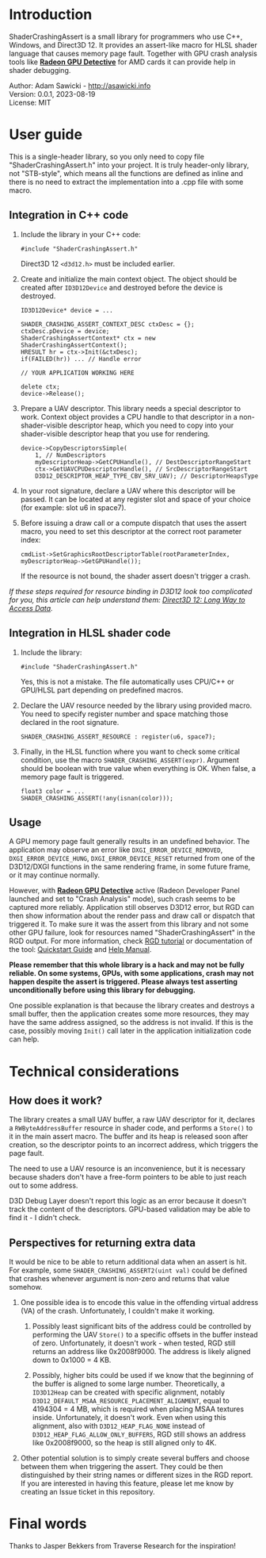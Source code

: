 # Introduction

ShaderCrashingAssert is a small library for programmers who use C++, Windows, and Direct3D 12. It provides an assert-like macro for HLSL shader language that causes memory page fault. Together with GPU crash analysis tools like **[Radeon GPU Detective](https://gpuopen.com/radeon-gpu-detective/)** for AMD cards it can provide help in shader debugging.

Author: Adam Sawicki - http://asawicki.info<br>
Version: 0.0.1, 2023-08-19<br>
License: MIT

# User guide

This is a single-header library, so you only need to copy file "ShaderCrashingAssert.h" into your project. It is truly header-only library, not "STB-style", which means all the functions are defined as inline and there is no need to extract the implementation into a .cpp file with some macro.

## Integration in C++ code

1. Include the library in your C++ code:
   
   ```
   #include "ShaderCrashingAssert.h"
   ```
   
   Direct3D 12 `<d3d12.h>` must be included earlier.

2. Create and initialize the main context object. The object should be created after `ID3D12Device` and destroyed before the device is destroyed.

   ```
   ID3D12Device* device = ...

   SHADER_CRASHING_ASSERT_CONTEXT_DESC ctxDesc = {};
   ctxDesc.pDevice = device;
   ShaderCrashingAssertContext* ctx = new ShaderCrashingAssertContext();
   HRESULT hr = ctx->Init(&ctxDesc);
   if(FAILED(hr)) ... // Handle error

   // YOUR APPLICATION WORKING HERE

   delete ctx;
   device->Release();
   ```

3. Prepare a UAV descriptor. This library needs a special descriptor to work. Context object provides a CPU handle to that descriptor in a non-shader-visible descriptor heap, which you need to copy into your shader-visible descriptor heap that you use for rendering.

   ```
   device->CopyDescriptorsSimple(
       1, // NumDescriptors
       myDescriptorHeap->GetCPUHandle(), // DestDescriptorRangeStart
       ctx->GetUAVCPUDescriptorHandle(), // SrcDescriptorRangeStart
       D3D12_DESCRIPTOR_HEAP_TYPE_CBV_SRV_UAV); // DescriptorHeapsType
   ```

4. In your root signature, declare a UAV where this descriptor will be passed. It can be located at any register slot and space of your choice (for example: slot u6 in space7).

5. Before issuing a draw call or a compute dispatch that uses the assert macro, you need to set this descriptor at the correct root parameter index:

   ```
   cmdList->SetGraphicsRootDescriptorTable(rootParameterIndex, myDescriptorHeap->GetGPUHandle());
   ```

   If the resource is not bound, the shader assert doesn't trigger a crash.

*If these steps required for resource binding in D3D12 look too complicated for you, this article can help understand them: [Direct3D 12: Long Way to Access Data](https://asawicki.info/news_1754_direct3d_12_long_way_to_access_data).*

## Integration in HLSL shader code

1. Include the library:
   
   ```
   #include "ShaderCrashingAssert.h"
   ```

   Yes, this is not a mistake. The file automatically uses CPU/C++ or GPU/HLSL part depending on predefined macros.

2. Declare the UAV resource needed by the library using provided macro. You need to specify register number and space matching those declared in the root signature.

   ```
   SHADER_CRASHING_ASSERT_RESOURCE : register(u6, space7);
   ```

3. Finally, in the HLSL function where you want to check some critical condition, use the macro `SHADER_CRASHING_ASSERT(expr)`. Argument should be boolean with true value when everything is OK. When false, a memory page fault is triggered.

   ```
   float3 color = ...
   SHADER_CRASHING_ASSERT(!any(isnan(color)));
   ```

## Usage

A GPU memory page fault generally results in an undefined behavior. The application may observe an error like `DXGI_ERROR_DEVICE_REMOVED`, `DXGI_ERROR_DEVICE_HUNG`, `DXGI_ERROR_DEVICE_RESET` returned from one of the D3D12/DXGI functions in the same rendering frame, in some future frame, or it may continue normally.

However, with **[Radeon GPU Detective](https://gpuopen.com/radeon-gpu-detective/)** active (Radeon Developer Panel launched and set to "Crash Analysis" mode), such crash seems to be captured more reliably. Application still observes D3D12 error, but RGD can then show information about the render pass and draw call or dispatch that triggered it. To make sure it was the assert from this library and not some other GPU failure, look for resources named "ShaderCrashingAssert" in the RGD output. For more information, check [RGD tutorial](https://gpuopen.com/learn/rgd_1_0_tutorial/) or documentation of the tool: [Quickstart Guide](https://radeon-gpu-detective.readthedocs.io/en/latest/quickstart.html) and [Help Manual](https://radeon-gpu-detective.readthedocs.io/en/latest/help_manual.html).

**Please remember that this whole library is a hack and may not be fully reliable. On some systems, GPUs, with some applications, crash may not happen despite the assert is triggered. Please always test asserting unconditionally before using this library for debugging.**

One possible explanation is that because the library creates and destroys a small buffer, then the application creates some more resources, they may have the same address assigned, so the address is not invalid. If this is the case, possibly moving `Init()` call later in the application initialization code can help.

# Technical considerations

## How does it work?

The library creates a small UAV buffer, a raw UAV descriptor for it, declares a `RWByteAddressBuffer` resource in shader code, and performs a `Store()` to it in the main assert macro. The buffer and its heap is released soon after creation, so the descriptor points to an incorrect address, which triggers the page fault.

The need to use a UAV resource is an inconvenience, but it is necessary because shaders don't have a free-form pointers to be able to just reach out to some address.

D3D Debug Layer doesn't report this logic as an error because it doesn't track the content of the descriptors. GPU-based validation may be able to find it - I didn't check.

## Perspectives for returning extra data

It would be nice to be able to return additional data when an assert is hit. For example, some `SHADER_CRASHING_ASSERT2(uint val)` could be defined that crashes whenever argument is non-zero and returns that value somehow.

1. One possible idea is to encode this value in the offending virtual address (VA) of the crash. Unfortunately, I couldn't make it working.

   1. Possibly least significant bits of the address could be controlled by performing the UAV `Store()` to a specific offsets in the buffer instead of zero. Unfortunately, it doesn't work - when tested, RGD still returns an address like 0x2008f9000. The address is likely aligned down to 0x1000 = 4 KB.

   2. Possibly, higher bits could be used if we know that the beginning of the buffer is aligned to some large number. Theoretically, a `ID3D12Heap` can be created with specific alignment, notably `D3D12_DEFAULT_MSAA_RESOURCE_PLACEMENT_ALIGNMENT`, equal to 4194304 = 4 MB, which is required when placing MSAA textures inside. Unfortunately, it doesn't work. Even when using this alignment, also with `D3D12_HEAP_FLAG_NONE` instead of `D3D12_HEAP_FLAG_ALLOW_ONLY_BUFFERS`, RGD still shows an address like 0x2008f9000, so the heap is still aligned only to 4K.

2. Other potential solution is to simply create several buffers and choose between them when triggering the assert. They could be then distinguished by their string names or different sizes in the RGD report. If you are interested in having this feature, please let me know by creating an Issue ticket in this repository.

# Final words

Thanks to Jasper Bekkers from Traverse Research for the inspiration!
